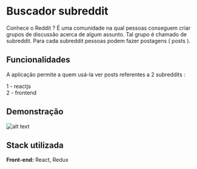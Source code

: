 
# Buscador subreddit

Conhece o Reddit ? É uma comunidade na qual pessoas conseguem criar grupos de discussão acerca de algum assunto. Tal grupo é chamado de subreddit. Para cada subreddit pessoas podem fazer postagens ( posts ).

## Funcionalidades

A aplicação permite a quem usá-la ver posts referentes a 2 subreddits :

1 - reactjs     
2 - frontend

## Demonstração

![alt text](path/to/file)


## Stack utilizada

**Front-end:** React, Redux

